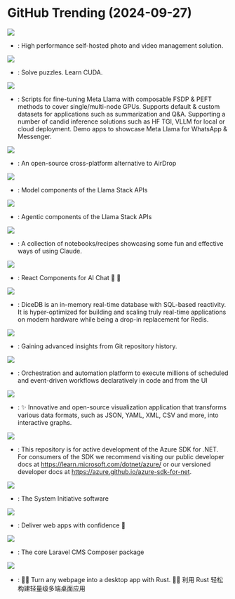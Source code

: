 # GitHub Trending (2024-09-27)

![](https://img.shields.io/badge/TypeScript-New%20132-green?style=flat-square&logo=appveyor)
- [](https://github.comundefined): High performance self-hosted photo and video management solution.

![](https://img.shields.io/badge/Jupyter%20Notebook-New%20363-green?style=flat-square&logo=appveyor)
- [](https://github.comundefined): Solve puzzles. Learn CUDA.

![](https://img.shields.io/badge/Jupyter%20Notebook-New%2023-green?style=flat-square&logo=appveyor)
- [](https://github.comundefined): Scripts for fine-tuning Meta Llama with composable FSDP & PEFT methods to cover single/multi-node GPUs. Supports default & custom datasets for applications such as summarization and Q&A. Supporting a number of candid inference solutions such as HF TGI, VLLM for local or cloud deployment. Demo apps to showcase Meta Llama for WhatsApp & Messenger.

![](https://img.shields.io/badge/Dart-New%201-green?style=flat-square&logo=appveyor)
- [](https://github.comundefined): An open-source cross-platform alternative to AirDrop

![](https://img.shields.io/badge/Python-New%20501-green?style=flat-square&logo=appveyor)
- [](https://github.comundefined): Model components of the Llama Stack APIs

![](https://img.shields.io/badge/Python-New%20134-green?style=flat-square&logo=appveyor)
- [](https://github.comundefined): Agentic components of the Llama Stack APIs

![](https://img.shields.io/badge/Jupyter%20Notebook-New%20203-green?style=flat-square&logo=appveyor)
- [](https://github.comundefined): A collection of notebooks/recipes showcasing some fun and effective ways of using Claude.

![](https://img.shields.io/badge/TypeScript-New%2057-green?style=flat-square&logo=appveyor)
- [](https://github.comundefined): React Components for AI Chat 💬 🚀

![](https://img.shields.io/badge/Go-New%20130-green?style=flat-square&logo=appveyor)
- [](https://github.comundefined): DiceDB is an in-memory real-time database with SQL-based reactivity. It is hyper-optimized for building and scaling truly real-time applications on modern hardware while being a drop-in replacement for Redis.

![](https://img.shields.io/badge/Go-New%2041-green?style=flat-square&logo=appveyor)
- [](https://github.comundefined): Gaining advanced insights from Git repository history.

![](https://img.shields.io/badge/Java-New%20263-green?style=flat-square&logo=appveyor)
- [](https://github.comundefined): Orchestration and automation platform to execute millions of scheduled and event-driven workflows declaratively in code and from the UI

![](https://img.shields.io/badge/TypeScript-New%2042-green?style=flat-square&logo=appveyor)
- [](https://github.comundefined): ✨ Innovative and open-source visualization application that transforms various data formats, such as JSON, YAML, XML, CSV and more, into interactive graphs.

![](https://img.shields.io/badge/C%23-New%2021-green?style=flat-square&logo=appveyor)
- [](https://github.comundefined): This repository is for active development of the Azure SDK for .NET. For consumers of the SDK we recommend visiting our public developer docs at https://learn.microsoft.com/dotnet/azure/ or our versioned developer docs at https://azure.github.io/azure-sdk-for-net.

![](https://img.shields.io/badge/Rust-New%2054-green?style=flat-square&logo=appveyor)
- [](https://github.comundefined): The System Initiative software

![](https://img.shields.io/badge/TypeScript-New%2026-green?style=flat-square&logo=appveyor)
- [](https://github.comundefined): Deliver web apps with confidence 🚀

![](https://img.shields.io/badge/PHP-New%208-green?style=flat-square&logo=appveyor)
- [](https://github.comundefined): The core Laravel CMS Composer package

![](https://img.shields.io/badge/Rust-New%20552-green?style=flat-square&logo=appveyor)
- [](https://github.comundefined): 🤱🏻 Turn any webpage into a desktop app with Rust. 🤱🏻 利用 Rust 轻松构建轻量级多端桌面应用

